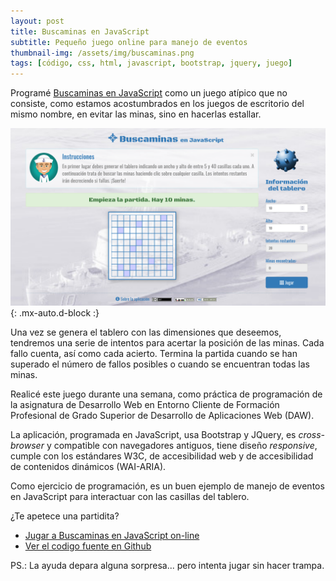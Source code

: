 ```yaml
---
layout: post
title: Buscaminas en JavaScript
subtitle: Pequeño juego online para manejo de eventos
thumbnail-img: /assets/img/buscaminas.png
tags: [código, css, html, javascript, bootstrap, jquery, juego]
---
```

Programé [Buscaminas en JavaScript](https://javguerra.github.io/Buscaminas-en-JavaScript/index.html) como un juego atípico que no consiste, como estamos acostumbrados en los juegos de escritorio del mismo nombre, en evitar las minas, sino en hacerlas estallar.

![Buscaminas](/assets/img/buscaminas.png){: .mx-auto.d-block :}

Una vez se genera el tablero con las dimensiones que deseemos, tendremos una serie de intentos para acertar la posición de las minas. Cada fallo cuenta, así como cada acierto. Termina la partida cuando se han superado el número de fallos posibles o cuando se encuentran todas las minas.

Realicé este juego durante una semana, como práctica de programación de la asignatura de Desarrollo Web en Entorno Cliente de Formación Profesional de Grado Superior de Desarrollo de Aplicaciones Web (DAW).

La aplicación, programada en JavaScript, usa Bootstrap y JQuery, es _cross-browser_ y compatible con navegadores antiguos, tiene diseño _responsive_, cumple con los estándares W3C, de accesibilidad web y de accesibilidad de contenidos dinámicos (WAI-ARIA).

Como ejercicio de programación, es un buen ejemplo de manejo de eventos en JavaScript para interactuar con las casillas del tablero.

¿Te apetece una partidita?

* [Jugar a Buscaminas en JavaScript on-line](https://javguerra.github.io/Buscaminas-en-JavaScript/index.html)
* [Ver el codigo fuente en Github](https://github.com/JavGuerra/Buscaminas-en-JavaScript)

PS.: La ayuda depara alguna sorpresa... pero intenta jugar sin hacer trampa.

